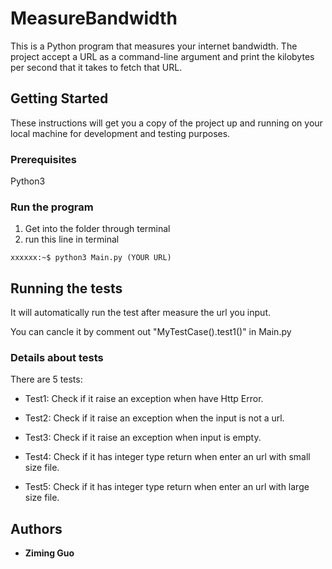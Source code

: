 # MeasureBandwidth

This is a Python program that measures your internet bandwidth. The project accept a URL as a command-line argument and print the kilobytes per second that it takes to fetch that URL.

## Getting Started

These instructions will get you a copy of the project up and running on your local machine for development and testing purposes. 

### Prerequisites
Python3


### Run the program

1. Get into the folder through terminal
2. run this line in terminal
```console
xxxxxx:~$ python3 Main.py (YOUR URL)
```



## Running the tests

It will automatically run the test after measure the url you input. 

You can cancle it by comment out "MyTestCase().test1()" in Main.py

### Details about tests
There are 5 tests:

* Test1: Check if it raise an exception when have Http Error.

* Test2: Check if it raise an exception when the input is not a url.

* Test3: Check if it raise an exception when input is empty.

* Test4: Check if it has integer type return when enter an url with small size file.

* Test5: Check if it has integer type return when enter an url with large size file.


## Authors

* **Ziming Guo** 


